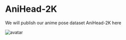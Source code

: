 # AniHead-2K

We will publish our anime pose dataset AniHead-2K here

![avatar](https://ftp.bmp.ovh/imgs/2021/01/7e7faa9c832a9886.jpg)
